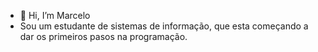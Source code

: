 - 👋 Hi, I’m Marcelo
- Sou um estudante de sistemas de informação, que esta começando a dar os primeiros pasos na programação.

<!---
marcelohas19/marcelohas19 is a ✨ special ✨ repository because its `README.md` (this file) appears on your GitHub profile.
You can click the Preview link to take a look at your changes.
--->
